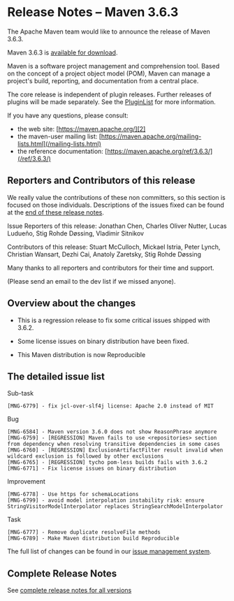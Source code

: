 <!-- 
 Licensed to the Apache Software Foundation (ASF) under one
 or more contributor license agreements.  See the NOTICE file
 distributed with this work for additional information
 regarding copyright ownership.  The ASF licenses this file
 to you under the Apache License, Version 2.0 (the
 "License"); you may not use this file except in compliance
 with the License.  You may obtain a copy of the License at

   http://www.apache.org/licenses/LICENSE-2.0

 Unless required by applicable law or agreed to in writing,
 software distributed under the License is distributed on an
 "AS IS" BASIS, WITHOUT WARRANTIES OR CONDITIONS OF ANY
 KIND, either express or implied.  See the License for the
 specific language governing permissions and limitations
 under the License.

 NOTE: For help with the syntax of this file, see:
 http://maven.apache.org/doxia/modules/index.html#Markdown
-->

# Release Notes &#x2013; Maven 3.6.3

The Apache Maven team would like to announce the release of Maven 3.6.3.

Maven 3.6.3 is [available for download][0].

Maven is a software project management and comprehension tool. Based on the concept of a project object model (POM), Maven can manage a project's build, reporting, and documentation from a central place.

The core release is independent of plugin releases. Further releases of plugins will be made separately. See the [PluginList][1] for more information.

If you have any questions, please consult:

- the web site: [https://maven.apache.org/][2]
- the maven-user mailing list: [https://maven.apache.org/mailing-lists.html](/mailing-lists.html)
- the reference documentation: [https://maven.apache.org/ref/3.6.3/](/ref/3.6.3/)

## Reporters and Contributors of this release

We really value the contributions of these non committers, so this section is
focused on those individuals. Descriptions of the issues fixed can be found at
the [end of these release notes](#Details).

Issue Reporters of this release: Jonathan Chen, Charles Oliver Nutter, Lucas Ludueño, Stig Rohde Døssing, Vladimir Sitnikov

Contributors of this release: Stuart McCulloch, Mickael Istria, Peter Lynch, Christian Wansart, Dezhi Cai, Anatoly Zaretsky, Stig Rohde Døssing 
 
Many thanks to all reporters and contributors for their time and support.

(Please send an email to the dev list if we missed anyone).

## Overview about the changes 

- This is a regression release to fix some critical issues shipped with 3.6.2.

- Some license issues on binary distribution have been fixed.

- This Maven distribution is now Reproducible

## The detailed issue list[](#Details)

Sub-task

    [MNG-6779] - fix jcl-over-slf4j license: Apache 2.0 instead of MIT

Bug

    [MNG-6584] - Maven version 3.6.0 does not show ReasonPhrase anymore
    [MNG-6759] - [REGRESSION] Maven fails to use <repositories> section from dependency when resolving transitive dependencies in some cases
    [MNG-6760] - [REGRESSION] ExclusionArtifactFilter result invalid when wildcard exclusion is followed by other exclusions
    [MNG-6765] - [REGRESSION] tycho pom-less builds fails with 3.6.2
    [MNG-6771] - Fix license issues on binary distribution

Improvement

    [MNG-6778] - Use https for schemaLocations
    [MNG-6799] - avoid model interpolation instability risk: ensure StringVisitorModelInterpolator replaces StringSearchModelInterpolator

Task

    [MNG-6777] - Remove duplicate resolveFile methods
    [MNG-6789] - Make Maven distribution build Reproducible

The full list of changes can be found in our [issue management system][4].

## Complete Release Notes

See [complete release notes for all versions][5]

[0]: ../../download.html
[1]: ../../plugins/index.html
[2]: https://maven.apache.org/
[4]: https://issues.apache.org/jira/secure/ReleaseNote.jspa?projectId=12316922&version=12346152
[5]: ../../docs/history.html

